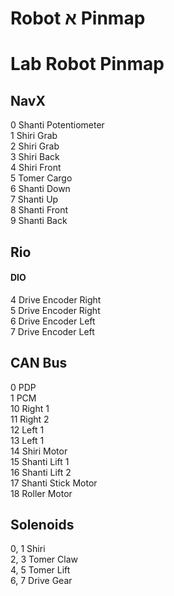 # Robot א Pinmap

# Lab Robot Pinmap
## NavX
0 Shanti Potentiometer\
1 Shiri Grab\
2 Shiri Grab\
3 Shiri Back\
4 Shiri Front\
5 Tomer Cargo\
6 Shanti Down\
7 Shanti Up\
8 Shanti Front\
9 Shanti Back
## Rio
#### DIO
4 Drive Encoder Right\
5 Drive Encoder Right\
6 Drive Encoder Left\
7 Drive Encoder Left
## CAN Bus
0 PDP\
1 PCM\
10 Right 1\
11 Right 2\
12 Left 1\
13 Left 1\
14 Shiri Motor\
15 Shanti Lift 1\
16 Shanti Lift 2\
17 Shanti Stick Motor\
18 Roller Motor
## Solenoids
0, 1 Shiri\
2, 3 Tomer Claw\
4, 5 Tomer Lift\
6, 7 Drive Gear